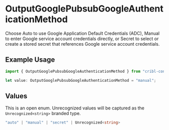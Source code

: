 # OutputGooglePubsubGoogleAuthenticationMethod

Choose Auto to use Google Application Default Credentials (ADC), Manual to enter Google service account credentials directly, or Secret to select or create a stored secret that references Google service account credentials.

## Example Usage

```typescript
import { OutputGooglePubsubGoogleAuthenticationMethod } from "cribl-control-plane/models/operations";

let value: OutputGooglePubsubGoogleAuthenticationMethod = "manual";
```

## Values

This is an open enum. Unrecognized values will be captured as the `Unrecognized<string>` branded type.

```typescript
"auto" | "manual" | "secret" | Unrecognized<string>
```